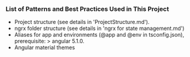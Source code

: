 ### List of Patterns and Best Practices Used in This Project

* Project structure (see details in 'ProjectStructure.md').
* ngrx folder structure (see details in 'ngrx for state management.md')
* Aliases for app and environments (@app and @env in tsconfig.json), prerequisite: > angular 5.1.0.
* Angular material themes